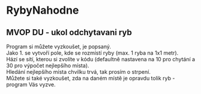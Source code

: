 # RybyNahodne
MVOP DU - ukol odchytavani ryb
--
Program si můžete vyzkoušet, je popsaný.
<br />Jako 1. se vytvoří pole, kde se rozmístí ryby (max. 1 ryba na 1x1 metr).
<br />
Hází se sítí, kterou si zvolíte v kódu (defaultně nastavena na 10 pro chytání a 30 pro výpočet nejlepšího místa).
<br />
Hledání nejlepšího místa chvilku trvá, tak prosím o strpení.
<br />
Můžete si také vyzkoušet, zda na daném místě je opravdu tolik ryb - program Vás vyzve.
